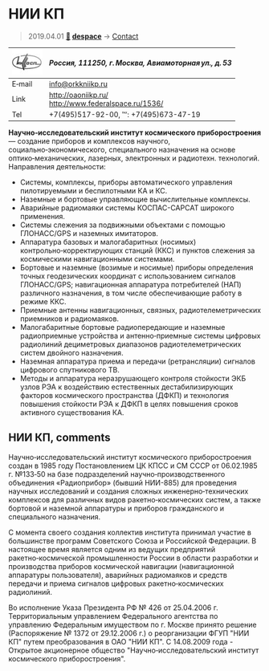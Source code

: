 # НИИ КП
> 2019.04.01 **[🚀](../index/index.md) [despace](index.md)** → [Contact](contact.md)

|[![](f/contact/n/nii_kp_logo1_thumb.jpg)](f/contact/n/nii_kp_logo1.png)|*Россия, 111250, г. Москва, Авиамоторная ул., д. 53*|
|:--|:--|
|E‑mail| <info@orkkniikp.ru> |
|Link| <http://oaoniikp.ru/><br> <http://www.federalspace.ru/1536/> |
|Tel| +7(495)517-92-00, ℻: +7(495)673-47-19 |

**Научно‑исследовательский институт космического приборостроения** — создание приборов и комплексов научного, социально‑экономического, специального назначения на основе оптико‑механических, лазерных, электронных и радиотехн. технологий. Направления деятельности:

   - Системы, комплексы, приборы автоматического управления пилотируемыми и беспилотными КА и КС.
   - Наземные и бортовые управляющие вычислительные комплексы.
   - Аварийные радиомаяки системы КОСПАС-САРСАТ широкого применения.
   - Системы слежения за подвижными объектами с помощью ГЛОНАСС/GPS и наземных имитаторов.
   - Аппаратура базовых и малогабаритных (носимых) контрольно‑корректирующих станций (ККС) и пунктов слежения за космическими навигационными системами.
   - Бортовые и наземные (возимые и носимые) приборы определения точных геодезических координат с использованием сигналов ГЛОНАСС/GPS; навигационная аппаратура потребителей (НАП) различного назначения, в том числе обеспечивающие работу в режиме ККС.
   - Приемные антенны навигационных, связных, радиотелеметрических приемников и радиомаяков.
   - Малогабаритные бортовые радиопередающие и наземные радиоприемные устройства и антенно‑приемные системы цифровых радиолиний дециметровых диапазонов радиотелеметрических систем двойного назначения.
   - Наземная аппаратура приема и передачи (ретрансляции) сигналов цифрового спутникового ТВ.
   - Методы и аппаратура неразрушающего контроля стойкости ЭКБ узлов РЭА к воздействию естественных дестабилизирующих факторов космического пространства (ДФКП) и технология повышения стойкости РЭА к ДФКП в целях повышения сроков активного существования КА.


<p style="page-break-after:always"> </p>

## НИИ КП, comments

Научно‑исследовательский институт космического приборостроения создан в 1985 году Постановлением ЦК КПСС и СМ СССР от 06.02.1985 г. №133‑50 на базе подразделений научно‑производственного объединения «Радиоприбор» (бывший НИИ-885) для проведения научных исследований и создания сложных инженерно‑технических комплексов для различных видов ракетно‑космических систем, а также бортовой и наземной аппаратуры и приборов гражданского и специального назначения.

С момента своего создания коллектив института принимал участие в большинстве программ Советского Союза и Российской Федерации. В настоящее время является одним из ведущих предприятий ракетно‑космической промышленности России в области разработки и производства приборов космической навигации (навигационной аппаратуры пользователя), аварийных радиомаяков и средств передачи и приема сигналов цифровых ракетно‑космических радиолиний.

Во исполнение Указа Президента РФ № 426 от 25.04.2006 г. Территориальным управлением Федерального агентства по управлению Федеральным имуществом по г. Москве принято решение (Распоряжение № 1372 от 29.12.2006 г.) о реорганизации ФГУП "НИИ КП" путем преобразования в ОАО "НИИ КП".
С 14.08.2009 года - Открытое акционерное общество "Научно‑исследовательский институт космического приборостроения".
